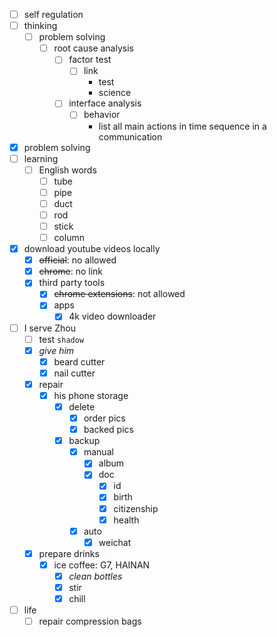 - [ ] self regulation
- [ ] thinking
    - [ ] problem solving
        - [ ] root cause analysis
            - [ ] factor test
                - [ ] link
                    - test
                    - science
            - [ ] interface analysis
                - [ ] behavior
                    - list all main actions in time sequence in a communication
- [x] problem solving
- [ ] learning
    - [ ] English words
        - [ ] tube
        - [ ] pipe
        - [ ] duct
        - [ ] rod
        - [ ] stick
        - [ ] column
- [x] download youtube videos locally
    - [x] ~~official~~: no allowed
    - [x] ~~chrome~~: no link
    - [x] third party tools
        - [x] ~~chrome extensions~~: not allowed
        - [x] apps
            - [x] 4k video downloader
- [ ] I serve Zhou
    - [ ] test `shadow`
    - [x] *give him*
        - [x] beard cutter
        - [x] nail cutter
    - [x] repair
        - [x] his phone storage
            - [x] delete
                - [x] order pics
                - [x] backed pics
            - [x] backup
                - [x] manual
                    - [x] album
                    - [x] doc
                        - [x] id
                        - [x] birth
                        - [x] citizenship
                        - [x] health
                - [x] auto
                    - [x] weichat
    - [x] prepare drinks
        - [x] ice coffee: G7, HAINAN
            - [x] *clean bottles*
            - [x] stir
            - [x] chill
- [ ] life
    - [ ] repair compression bags